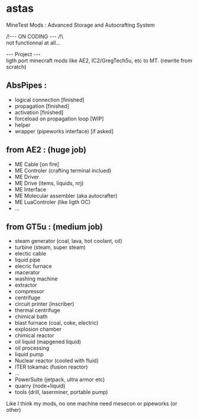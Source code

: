 # astas   
MineTest Mods : Advanced Storage and Autocrafting System   
   
/!\--- ON CODING --- /!\   
not functionnal at all... 

--- Project ---   
ligth port minecraft mods like AE2, IC2/GregTech5u, etc to MT.
(rewrite from scratch)


AbsPipes :    
----------
 - logical connection [finished]
 - propagation [finished]   
 - activation [finished]        
 - forceload on propagation loop [WIP]
 - helper
 - wrapper (pipeworks interface) [if asked]
  
from AE2 : (huge job) 
----------
  - ME Cable [on fire]
  - ME Controler (crafting terminal inclued)     
  - ME Driver     
  - ME Drive (items, liquids, nrj)    
  - ME Interface   
  - ME Molecular assembler (aka autocrafter)   
  - ME LuaControler (like ligth OC)   
  - ...   
     
from GT5u : (medium job)     
-----------
   - steam generator (coal, lava, hot coolant, oil)
   - turbine (steam, super steam)
   - electic cable
   - liquid pipe 
   - elecric furnace
   - macerator
   - washing machine
   - extractor
   - compressor   
   - centrifuge
   - circuit printer (inscriber)
   - thermal centrifuge
   - chimical bath
   - blast furnace (coal, coke, electric)      
   - explosion chamber   
   - chimical reactor
   - oil liquid (mapgened liquid)
   - oil processing
   - liquid pump
   - Nuclear reactor (cooled with fluid)
   - ITER tokamac (fusion reactor)
   - ...
   - PowerSuite (jetpack, ultra armor etc)
   - quarry (node+liquid)
   - tools (drill, laserminer, portable pump)   
   
   Like I think my mods, no one machine need mesecon or pipeworks (or other)  